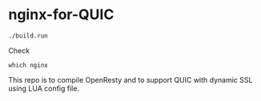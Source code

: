 # nginx-for-QUIC

```
./build.run
```

Check
```
which nginx
```

This repo is to compile OpenResty and to support QUIC with dynamic SSL using LUA config file.
